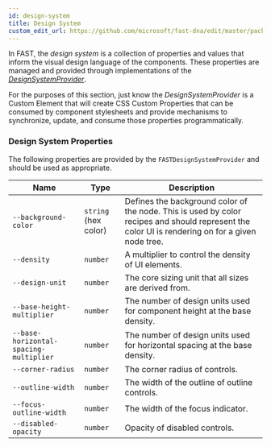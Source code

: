 ```yaml
---
id: design-system
title: Design System
custom_edit_url: https://github.com/microsoft/fast-dna/edit/master/packages/web-components/fast-components/docs/guide/design-system.doc.md
---
```


In FAST, the *design system* is a collection of properties and values that inform the visual design language of the components. These properties are managed and provided through implementations of the [*DesignSystemProvider*](fast-foundation/fast-design-system-provider.md).

For the purposes of this section, just know the *DesignSystemProvider* is a Custom Element that will create CSS Custom Properties that can be consumed by component stylesheets and provide mechanisms to synchronize, update, and consume those properties programmatically.

### Design System Properties
The following properties are provided by the `FASTDesignSystemProvider` and should be used as appropriate.

| Name                                   | Type | Description   |
|----------------------------------------|--------------------  |----------------------------------------------------------------------------|
| `--background-color`                   | `string` (hex color) | Defines the background color of the node. This is used by color recipes and should represent the color UI is rendering on for a given node tree. |
| `--density`                            | `number`             | A multiplier to control the density of UI elements.                        |
| `--design-unit`                        | `number`             | The core sizing unit that all sizes are derived from.                      |
| `--base-height-multiplier`             | `number`             | The number of design units used for component height at the base density.   |
| `--base-horizontal-spacing-multiplier` | `number`             | The number of design units used for horizontal spacing at the base density. |
| `--corner-radius`                      | `number`             | The corner radius of controls.                                             |
| `--outline-width`                      | `number`             | The width of the outline of outline controls.                              |
| `--focus-outline-width`                | `number`             | The width of the focus indicator.                                             |
| `--disabled-opacity`                   | `number`             | Opacity of disabled controls.                                              |
